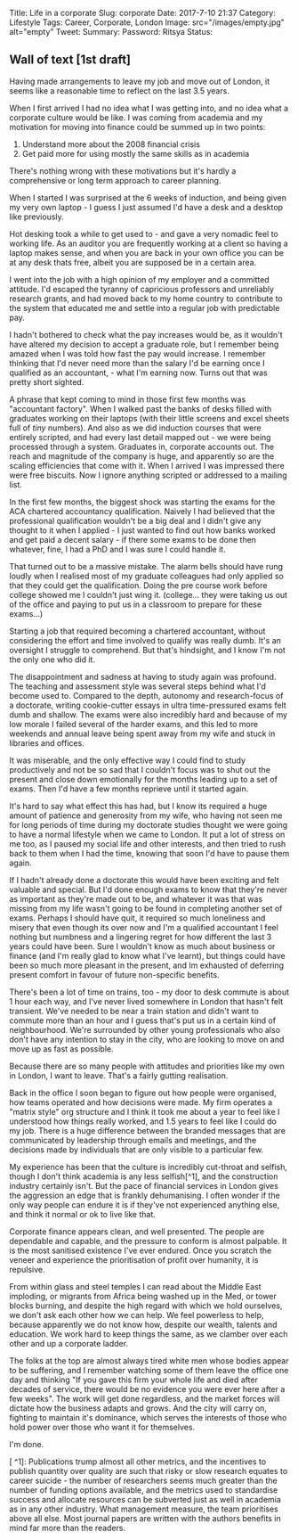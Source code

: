 Title: Life in a corporate
Slug: corporate
Date: 2017-7-10 21:37
Category: Lifestyle
Tags: Career, Corporate, London
Image: src="/images/empty.jpg" alt="empty"
Tweet: 
Summary:
Password: Ritsya
Status: 

## Wall of text [1st draft]

Having made arrangements to leave my job and move out of London, it seems like a reasonable time to reflect on the last 3.5 years. 

When I first arrived I had no idea what I was getting into, and no idea what a corporate culture would be like. I was coming from academia and my motivation for moving into finance could be summed up in two points:

1. Understand more about the 2008 financial crisis
2. Get paid more for using mostly the same skills as in academia


There's nothing wrong with these motivations but it's hardly a comprehensive or long term approach to career planning. 

When I started I was surprised at the 6 weeks of induction, and being given my very own laptop - I guess I just assumed I'd have a desk and a desktop like previously. 

Hot desking took a while to get used to - and gave a very nomadic feel to working life. As an auditor you are frequently working at a client so having a laptop makes sense, and when you are back in your own office you can be at any desk thats free, albeit you are supposed be in a certain area. 

I went into the job with a high opinion of my employer and a committed attitude. I'd escaped the tyranny of capricious professors and unreliably research grants, and had moved back to my home country to contribute to the system that educated me and settle into a regular job with predictable pay. 

I hadn't bothered to check what the pay increases would be, as it wouldn't have altered my decision to accept a graduate role, but I remember being amazed when I was told how fast the pay would increase. I remember thinking that I'd never need more than the salary I'd be earning once I qualified as an accountant, - what I'm earning now. Turns out that was pretty short sighted. 

A phrase that kept coming to mind in those first few months was "accountant factory". When I walked past the banks of desks filled with graduates working on their laptops (with their little screens and excel sheets full of *tiny* numbers). And also as we did induction courses that were entirely scripted, and had every last detail mapped out - we were being processed through a system. Graduates in, corporate accounts out. The reach and magnitude of the company is huge, and apparently so are the scaling efficiencies that come with it. When I arrived I was impressed there were free biscuits. Now I ignore anything scripted or addressed to a mailing list. 

In the first few months, the biggest shock was starting the exams for the ACA chartered accountancy qualification. Naively I had believed that the professional qualification wouldn't be a big deal and I didn't give any thought to it when I applied - I just wanted to find out how banks worked and get paid a decent salary - if there some exams to be done then whatever, fine, I had a PhD and I was sure I could handle it. 

That turned out to be a massive mistake. The alarm bells should have rung loudly when I realised most of my graduate colleagues had only applied so that they could get the qualification. Doing the pre course work before college showed me I couldn't just wing it. (college… they were taking us out of the office and paying to put us in a classroom to prepare for these exams…) 

Starting a job that required becoming a chartered accountant, without considering the effort and time involved to qualify was really dumb. It's an oversight I struggle to comprehend. But that's hindsight, and I know I'm not the only one who did it. 

The disappointment and sadness at having to study again was profound. The teaching and assessment style was several steps behind what I'd become used to. Compared to the depth, autonomy and research-focus of a doctorate, writing cookie-cutter essays in ultra time-pressured exams felt dumb and shallow. The exams were also incredibly hard and because of my low morale I failed several of the harder exams, and this led to more weekends and annual leave being spent away from my wife and stuck in libraries and offices. 

It was miserable, and the only effective way I could find to study productively and not be so sad that I couldn't focus was to shut out the present and close down emotionally for the months leading up to a set of exams. Then I'd have a few months reprieve until it started again. 

It's hard to say what effect this has had, but I know its required a huge amount of patience and generosity from my wife, who having not seen me for long periods of time during my doctorate studies thought we were going to have a normal lifestyle when we came to London. It put a lot of stress on me too, as I paused my social life and other interests, and then tried to rush back to them when I had the time, knowing that soon I'd have to pause them again. 

If I hadn't already done a doctorate this would have been exciting and felt valuable and special. But I'd done enough exams to know that they're never as important as they're made out to be, and whatever it was that was missing from my life wasn't going to be found in completing another set of exams. Perhaps I should have quit, it required so much loneliness and misery that even though its over now and I'm a qualified accountant I feel nothing but numbness and a lingering regret for how different the last 3 years could have been. Sure I wouldn't know as much about business or finance (and I'm really glad to know what I've learnt), but things could have been so much more pleasant in the present, and Im exhausted of deferring present comfort in favour of future non-specific benefits.  

There's been a lot of time on trains, too - my door to desk commute is about 1 hour each way, and I've never lived somewhere in London that hasn't felt transient. We've needed to be near a train station and didn't want to commute more than an hour and I guess that's put us in a certain kind of neighbourhood. We're surrounded by other young professionals who also don't have any intention to stay in the city, who are looking to move on and move up as fast as possible. 

Because there are so many people with attitudes and priorities like my own in London, I want to leave. That's a fairly gutting realisation. 

Back in the office I soon began to figure out how people were organised, how teams operated and how decisions were made. My firm operates a "matrix style" org structure and I think it took me about a year to feel like I understood how things really worked, and 1.5 years to feel like I could do my job. There is a huge difference between the branded messages that are communicated by leadership through emails and meetings, and the decisions made by individuals that are only visible to a particular few. 

My experience has been that the culture is incredibly cut-throat and selfish, though I don't think academia is any less selfish[^1], and the construction industry certainly isn't. But the pace of financial services in London gives the aggression an edge that is frankly dehumanising. I often wonder if the only way people can endure it is if they've not experienced anything else, and think it normal or ok to live like that.

Corporate finance appears clean, and well presented. The people are dependable and capable, and the pressure to conform is almost palpable. It is the most sanitised existence I've ever endured. Once you scratch the veneer and experience the prioritisation of profit over humanity, it is repulsive. 

From within glass and steel temples I can read about the Middle East imploding, or migrants from Africa being washed up in the Med, or tower blocks burning, and despite the high regard with which we hold ourselves, we don't ask each other how we can help. We feel powerless to help, because apparently we do not know how, despite our wealth, talents and education. We work hard to keep things the same, as we clamber over each other and up a corporate ladder. 

The folks at the top are almost always tired white men whose bodies appear to be suffering, and I remember watching some of them leave the office one day and thinking "If you gave this firm your whole life and died after decades of service, there would be no evidence you were ever here after a few weeks". The work will get done regardless, and the market forces will dictate how the business adapts and grows. And the city will carry on, fighting to maintain it's dominance, which serves the interests of those who hold power over those who want it for themselves. 

I'm done. 



[ ^1]: Publications trump almost all other metrics, and the incentives to publish quantity over quality are such that risky or slow research equates to career suicide - the number of researchers seems much greater than the number of funding options available, and the metrics used to standardise success and allocate resources can be subverted just as well in academia as in any other industry. What management measure, the team prioritises above all else. Most journal papers are written with the authors benefits in mind far more than the readers.

